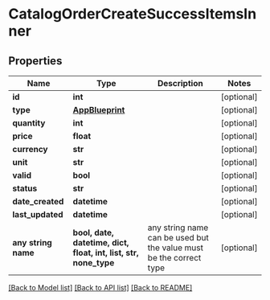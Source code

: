 # CatalogOrderCreateSuccessItemsInner


## Properties
Name | Type | Description | Notes
------------ | ------------- | ------------- | -------------
**id** | **int** |  | [optional] 
**type** | [**AppBlueprint**](AppBlueprint.md) |  | [optional] 
**quantity** | **int** |  | [optional] 
**price** | **float** |  | [optional] 
**currency** | **str** |  | [optional] 
**unit** | **str** |  | [optional] 
**valid** | **bool** |  | [optional] 
**status** | **str** |  | [optional] 
**date_created** | **datetime** |  | [optional] 
**last_updated** | **datetime** |  | [optional] 
**any string name** | **bool, date, datetime, dict, float, int, list, str, none_type** | any string name can be used but the value must be the correct type | [optional]

[[Back to Model list]](../README.md#documentation-for-models) [[Back to API list]](../README.md#documentation-for-api-endpoints) [[Back to README]](../README.md)


